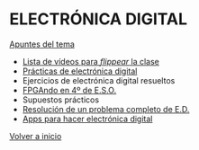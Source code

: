 # ELECTRÓNICA DIGITAL

[Apuntes del tema](https://angelmicelti.github.io/4ESO/EDI/index.html)  


- [Lista de vídeos para _flippear_ la clase](VideosED/readme.md)
- [Prácticas de electrónica digital](Practicas/readme.md)
- Ejercicios de electrónica digital resueltos
- [FPGAndo en 4º de E.S.O.](https://github.com/angelmicelti/FPGAndo-por-la-E.S.O.)
- Supuestos prácticos
- [Resolución de un problema completo de E.D.](/ProbCompleto/readme.md)
- [Apps para hacer electrónica digital](/apps/readme.md)


[Volver a inicio](https://github.com/angelmicelti/TecnoVilladiego4)
